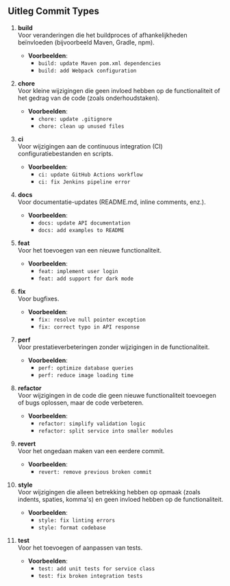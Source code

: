## Uitleg Commit Types
1. **build**  
   Voor veranderingen die het buildproces of afhankelijkheden beïnvloeden (bijvoorbeeld Maven, Gradle, npm).
   - **Voorbeelden**:
     - `build: update Maven pom.xml dependencies`
     - `build: add Webpack configuration`

2. **chore**  
   Voor kleine wijzigingen die geen invloed hebben op de functionaliteit of het gedrag van de code (zoals onderhoudstaken).
   - **Voorbeelden**:
     - `chore: update .gitignore`
     - `chore: clean up unused files`

3. **ci**  
   Voor wijzigingen aan de continuous integration (CI) configuratiebestanden en scripts.
   - **Voorbeelden**:
     - `ci: update GitHub Actions workflow`
     - `ci: fix Jenkins pipeline error`

4. **docs**  
   Voor documentatie-updates (README.md, inline comments, enz.).
   - **Voorbeelden**:
     - `docs: update API documentation`
     - `docs: add examples to README`

5. **feat**  
   Voor het toevoegen van een nieuwe functionaliteit.
   - **Voorbeelden**:
     - `feat: implement user login`
     - `feat: add support for dark mode`

6. **fix**  
   Voor bugfixes.
   - **Voorbeelden**:
     - `fix: resolve null pointer exception`
     - `fix: correct typo in API response`

7. **perf**  
   Voor prestatieverbeteringen zonder wijzigingen in de functionaliteit.
   - **Voorbeelden**:
     - `perf: optimize database queries`
     - `perf: reduce image loading time`

8. **refactor**  
   Voor wijzigingen in de code die geen nieuwe functionaliteit toevoegen of bugs oplossen, maar de code verbeteren.
   - **Voorbeelden**:
     - `refactor: simplify validation logic`
     - `refactor: split service into smaller modules`

9. **revert**  
   Voor het ongedaan maken van een eerdere commit.
   - **Voorbeelden**:
     - `revert: remove previous broken commit`

10. **style**  
    Voor wijzigingen die alleen betrekking hebben op opmaak (zoals indents, spaties, komma's) en geen invloed hebben op de functionaliteit.
    - **Voorbeelden**:
      - `style: fix linting errors`
      - `style: format codebase`

11. **test**  
    Voor het toevoegen of aanpassen van tests.
    - **Voorbeelden**:
      - `test: add unit tests for service class`
      - `test: fix broken integration tests`